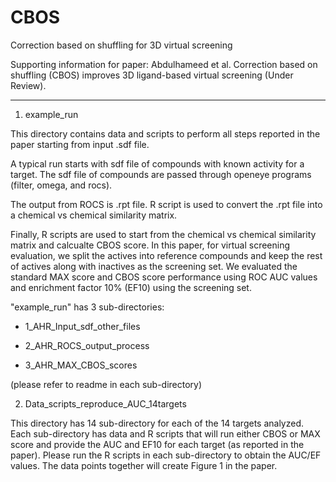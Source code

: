 # CBOS
Correction based on shuffling for 3D virtual screening

Supporting information for paper: Abdulhameed et al. Correction based on shuffling (CBOS) improves 3D ligand-based virtual screening (Under Review).

--------------------------- 

 
1. example_run

This directory contains data and scripts to perform all steps reported in the paper starting from input .sdf file. 

A typical run starts with sdf file of compounds with known activity for a target. The sdf file of compounds are passed through openeye programs (filter, omega, and rocs). 

The output from ROCS is .rpt file. R script is used to convert the .rpt file into a chemical vs chemical similarity matrix. 

Finally, R scripts are used to start from the chemical vs chemical similarity matrix and calcualte CBOS score. In this paper, for virtual screening evaluation, we split the actives into reference compounds and keep the rest of actives along with inactives as the screening set. We evaluated the standard MAX score and CBOS score performance using ROC AUC values and enrichment factor 10% (EF10) using the screening set.

"example_run" has 3 sub-directories:
 - 1_AHR_Input_sdf_other_files

 - 2_AHR_ROCS_output_process

 - 3_AHR_MAX_CBOS_scores

(please refer to readme in each sub-directory)


2. Data_scripts_reproduce_AUC_14targets

This directory has 14 sub-directory for each of the 14 targets analyzed. Each sub-directory has data and R scripts that will run either CBOS or MAX score and provide the AUC and EF10 for each target (as reported in the paper). Please run the R scripts in each sub-directory to obtain the AUC/EF values. The data points together will create Figure 1 in the paper. 


